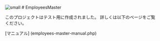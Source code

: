 ![small](https://user-images.githubusercontent.com/59351103/82850589-f6272680-9f37-11ea-8f63-c7dc9f901f02.jpg) # EmployeesMaster

このプロジェクトはテスト用に作成されました。
詳しくは以下のページをご覧ください。

[マニュアル] (employees-master-manual.php)
